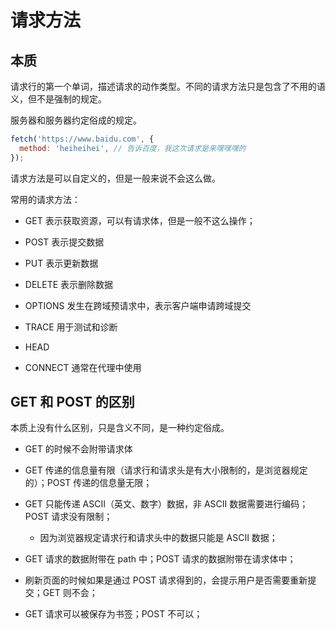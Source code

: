 # 请求方法

## 本质

请求行的第一个单词，描述请求的动作类型。不同的请求方法只是包含了不用的语义，但不是强制的规定。

服务器和服务器约定俗成的规定。

```js
fetch('https://www.baidu.com', {
  method: 'heiheihei', // 告诉百度，我这次请求是来嘿嘿嘿的
});
```

请求方法是可以自定义的，但是一般来说不会这么做。

常用的请求方法：

- GET 表示获取资源，可以有请求体，但是一般不这么操作；

- POST 表示提交数据

- PUT 表示更新数据

- DELETE 表示删除数据

- OPTIONS 发生在跨域预请求中，表示客户端申请跨域提交

- TRACE 用于测试和诊断

- HEAD 

- CONNECT 通常在代理中使用

## GET 和 POST 的区别

本质上没有什么区别，只是含义不同，是一种约定俗成。

- GET 的时候不会附带请求体

- GET 传递的信息量有限（请求行和请求头是有大小限制的，是浏览器规定的）；POST 传递的信息量无限；

- GET 只能传递 ASCII（英文、数字）数据，非 ASCII 数据需要进行编码；POST 请求没有限制；

    - 因为浏览器规定请求行和请求头中的数据只能是 ASCII 数据；

- GET 请求的数据附带在 path 中；POST 请求的数据附带在请求体中；

- 刷新页面的时候如果是通过 POST 请求得到的，会提示用户是否需要重新提交；GET 则不会；

- GET 请求可以被保存为书签；POST 不可以；